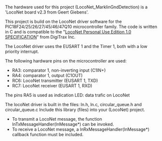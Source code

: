 The hardware used for this project (LocoNet_MarklinGndDetection) is a 'LocoNet board v2.3 from Geert Giebens'.

This project is build on the LocoNet driver software for the PIC18F24/25/26/27/45/46/47Q10 microcontroller family.
The code is written in C and is compatible to the "[LocoNet Personal Use Edition 1.0 SPECIFICATION](https://www.digitrax.com/static/apps/cms/media/documents/loconet/loconetpersonaledition.pdf)" from DigiTrax Inc.

The LocoNet driver uses the EUSART 1 and the Timer 1, both with a low priority interrupt.

The following hardware pins on the microcontroller are used:
 - RA3: comparator 1, non-inverting input (C1IN+)
 - RA4: comparator 1, output (C1OUT)
 - RC6: LocoNet transmitter (EUSART 1, TXD)
 - RC7: LocoNet receiver (EUSART 1, RXD)

The pins RA5 is used as indication LED: data trafic on LocoNet

The locoNet driver is built in the files: ln.h, ln.c, circular_queue.h and circular_queue.c
Include this library (files) into your (LocoNet) project.
 - To transmit a LocoNet message, the function lnTxMessageHandler(lnMessage*) can be invoked.
 - To receive a LocoNet message, a lnRxMessageHandler(lnMessage*) callback function must be included.
